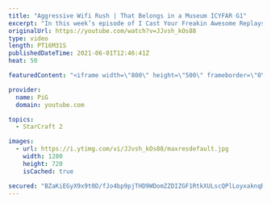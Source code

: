 ```yaml
---
title: "Aggressive Wifi Rush | That Belongs in a Museum ICYFAR G1"
excerpt: "In this week’s episode of I Cast Your Freakin Awesome Replays (ICYFAR) players sent in their replays where they had to use the “rarest” upgrades!   NEW ICYFAR CHALLENGE: \"Inside of You\" - Slide your base into their base. e.g. Floating buildings in, proxy-hatch/Nexus in the main. Send submissions to fluxiorsc@gmail.com"
originalUrl: https://youtube.com/watch?v=JJvsh_kOs88
type: video
length: PT16M31S
publishedDateTime: 2021-06-01T12:46:41Z
heat: 50

featuredContent: "<iframe width=\"800\" height=\"500\" frameborder=\"0\" src=\"https://www.youtube.com/embed/JJvsh_kOs88\" allow=\"accelerometer; autoplay; encrypted-media; gyroscope; picture-in-picture\" allowfullscreen></iframe>"

provider:
  name: PiG
  domain: youtube.com

topics:
  - StarCraft 2

images:
  - url: https://i.ytimg.com/vi/JJvsh_kOs88/maxresdefault.jpg
    width: 1280
    height: 720
    isCached: true

secured: "BZaKiEGyX9x9t0D/fJo4bp9pjTHD9WDomZZDIZGF1RtkXULscQPlLoyxaknqR6AF116sXb+izZqI4MMbM+tvvvh+gtSlV4ndO1Rnxqg6tMJPsdkOtRcewhXXXjVKKBegzSPVlbwshS2a/tRVr6PSh15GqZeompUbIh1dzgVEOUjSdbvpZWi4yru4OACRKYG5eqXTe7ZEBI2sv+ohL6OVmc3wD8YBhXgDft8O5rx9C97zd8yR824XzUjUfliIFg9UokNmDPXv7E+XpUkiulWgppPmo5L5qfeoazeTPIzaxcLDdcEUl+g12Z/cQar+FWhm94g+LWXWSveALkCiKtFZiGwJuPVTtiZbXUjtsjLYyCdOZx6XunYxPlYYWbhcRdp+j3IyvdEWsgwsgHdccJb6D3lfcu09t+TRcpBf/wTufa8=;/a1BO4VdxYOD5TVtNgDcjQ=="
---
```


